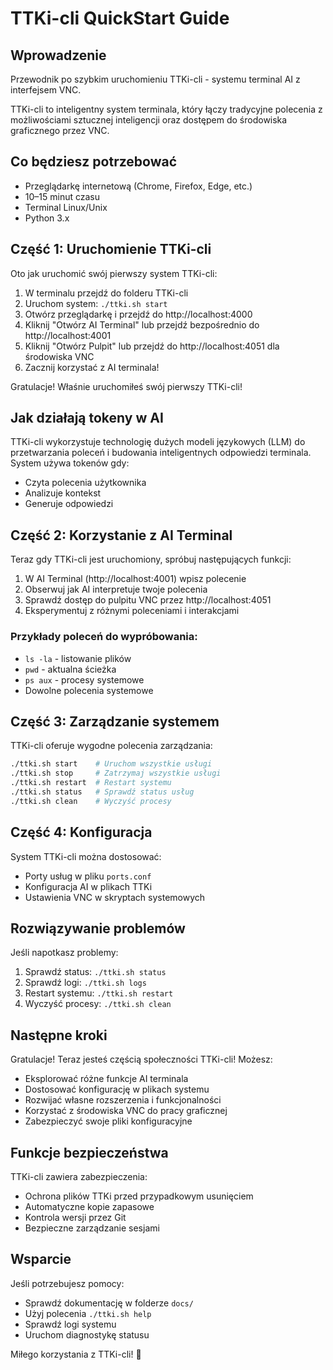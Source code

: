 # TTKi-cli QuickStart Guide

## Wprowadzenie

Przewodnik po szybkim uruchomieniu TTKi-cli - systemu terminal AI z interfejsem VNC.

TTKi-cli to inteligentny system terminala, który łączy tradycyjne polecenia z możliwościami sztucznej inteligencji oraz dostępem do środowiska graficznego przez VNC.

## Co będziesz potrzebować

* Przeglądarkę internetową (Chrome, Firefox, Edge, etc.)
* 10–15 minut czasu
* Terminal Linux/Unix
* Python 3.x

## Część 1: Uruchomienie TTKi-cli

Oto jak uruchomić swój pierwszy system TTKi-cli:

1. W terminalu przejdź do folderu TTKi-cli
2. Uruchom system: `./ttki.sh start`
3. Otwórz przeglądarkę i przejdź do http://localhost:4000
4. Kliknij "Otwórz AI Terminal" lub przejdź bezpośrednio do http://localhost:4001
5. Kliknij "Otwórz Pulpit" lub przejdź do http://localhost:4051 dla środowiska VNC
6. Zacznij korzystać z AI terminala!

Gratulacje! Właśnie uruchomiłeś swój pierwszy TTKi-cli!

## Jak działają tokeny w AI

TTKi-cli wykorzystuje technologię dużych modeli językowych (LLM) do przetwarzania poleceń i budowania inteligentnych odpowiedzi terminala. System używa tokenów gdy:

* Czyta polecenia użytkownika
* Analizuje kontekst
* Generuje odpowiedzi

## Część 2: Korzystanie z AI Terminal

Teraz gdy TTKi-cli jest uruchomiony, spróbuj następujących funkcji:

1. W AI Terminal (http://localhost:4001) wpisz polecenie
2. Obserwuj jak AI interpretuje twoje polecenia
3. Sprawdź dostęp do pulpitu VNC przez http://localhost:4051
4. Eksperymentuj z różnymi poleceniami i interakcjami

### Przykłady poleceń do wypróbowania:

* `ls -la` - listowanie plików
* `pwd` - aktualna ścieżka
* `ps aux` - procesy systemowe
* Dowolne polecenia systemowe

## Część 3: Zarządzanie systemem

TTKi-cli oferuje wygodne polecenia zarządzania:

```bash
./ttki.sh start    # Uruchom wszystkie usługi
./ttki.sh stop     # Zatrzymaj wszystkie usługi  
./ttki.sh restart  # Restart systemu
./ttki.sh status   # Sprawdź status usług
./ttki.sh clean    # Wyczyść procesy
```

## Część 4: Konfiguracja

System TTKi-cli można dostosować:

* Porty usług w pliku `ports.conf`
* Konfiguracja AI w plikach TTKi
* Ustawienia VNC w skryptach systemowych

## Rozwiązywanie problemów

Jeśli napotkasz problemy:

1. Sprawdź status: `./ttki.sh status`
2. Sprawdź logi: `./ttki.sh logs`
3. Restart systemu: `./ttki.sh restart`
4. Wyczyść procesy: `./ttki.sh clean`

## Następne kroki

Gratulacje! Teraz jesteś częścią społeczności TTKi-cli! Możesz:

* Eksplorować różne funkcje AI terminala
* Dostosować konfigurację w plikach systemu
* Rozwijać własne rozszerzenia i funkcjonalności
* Korzystać z środowiska VNC do pracy graficznej
* Zabezpieczyć swoje pliki konfiguracyjne

## Funkcje bezpieczeństwa

TTKi-cli zawiera zabezpieczenia:

* Ochrona plików TTKi przed przypadkowym usunięciem
* Automatyczne kopie zapasowe
* Kontrola wersji przez Git
* Bezpieczne zarządzanie sesjami

## Wsparcie

Jeśli potrzebujesz pomocy:

* Sprawdź dokumentację w folderze `docs/`
* Użyj polecenia `./ttki.sh help`
* Sprawdź logi systemu
* Uruchom diagnostykę statusu

Miłego korzystania z TTKi-cli! 🚀


